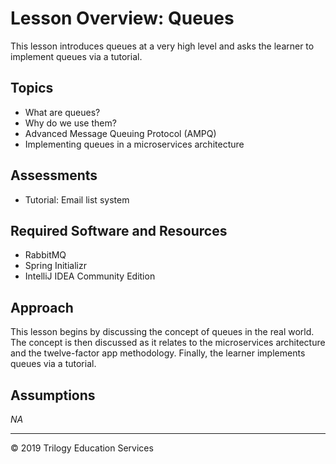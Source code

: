 # Lesson Overview: Queues
This lesson introduces queues at a very high level and asks the learner to implement queues via a tutorial.

## Topics

* What are queues?
* Why do we use them?
* Advanced Message Queuing Protocol (AMPQ)
* Implementing queues in a microservices architecture

## Assessments
* Tutorial: Email list system

## Required Software and Resources

* RabbitMQ
* Spring Initializr
* IntelliJ IDEA Community Edition

## Approach
This lesson begins by discussing the concept of queues in the real world. The concept is then discussed as it relates to the microservices architecture and the twelve-factor app methodology. Finally, the learner implements queues via a tutorial.

## Assumptions
*NA*

---

© 2019 Trilogy Education Services

